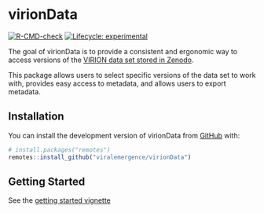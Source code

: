 
# virionData

<!-- badges: start -->
[![R-CMD-check](https://github.com/viralemergence/virionData/actions/workflows/R-CMD-check.yaml/badge.svg)](https://github.com/viralemergence/virionData/actions/workflows/R-CMD-check.yaml)
[![Lifecycle: experimental](https://img.shields.io/badge/lifecycle-experimental-orange.svg)](https://lifecycle.r-lib.org/articles/stages.html#experimental)
<!-- badges: end -->

The goal of virionData is to provide a consistent and ergonomic way to access
versions of the [VIRION data set stored in Zenodo](https://doi.org/10.5281/zenodo.15643003). 

This package allows users to select specific versions of the data set to work
with, provides easy access to metadata, and allows users to export metadata. 

## Installation

You can install the development version of virionData from [GitHub](https://github.com/) with:

``` r
# install.packages("remotes")
remotes::install_github("viralemergence/virionData")
```

## Getting Started

See the [getting started vignette](https://viralemergence.github.io/virionData/articles/virionData.html)
